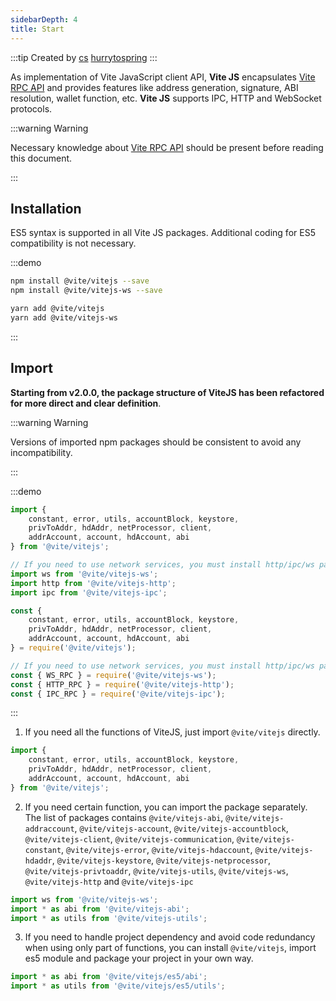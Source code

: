 ```yaml
---
sidebarDepth: 4
title: Start
---
```


:::tip Created by
[cs](https://github.com/lovelycs)
[hurrytospring](https://github.com/hurrytospring)
:::

As implementation of Vite JavaScript client API, **Vite JS** encapsulates [Vite RPC API](../rpc/README.md) and provides features like address generation, signature, ABI resolution, wallet function, etc. **Vite JS** supports IPC, HTTP and WebSocket protocols.

:::warning Warning

Necessary knowledge about [Vite RPC API](../rpc/README.md) should be present before reading this document.

:::

## Installation

ES5 syntax is supported in all Vite JS packages. Additional coding for ES5 compatibility is not necessary.

:::demo

```bash tab:npm
npm install @vite/vitejs --save
npm install @vite/vitejs-ws --save
```

```bash tab:yarn
yarn add @vite/vitejs
yarn add @vite/vitejs-ws
```

:::

## Import

**Starting from v2.0.0, the package structure of ViteJS has been refactored for more direct and clear definition**.

:::warning Warning

Versions of imported npm packages should be consistent to avoid any incompatibility.

:::

:::demo

```javascript tab:ES6
import {
    constant, error, utils, accountBlock, keystore, 
    privToAddr, hdAddr, netProcessor, client, 
    addrAccount, account, hdAccount, abi
} from '@vite/vitejs';

// If you need to use network services, you must install http/ipc/ws packages separately.
import ws from '@vite/vitejs-ws';
import http from '@vite/vitejs-http';
import ipc from '@vite/vitejs-ipc';
```

```javascript tab:require
const {
    constant, error, utils, accountBlock, keystore, 
    privToAddr, hdAddr, netProcessor, client, 
    addrAccount, account, hdAccount, abi
} = require('@vite/vitejs');

// If you need to use network services, you must install http/ipc/ws packages separately.
const { WS_RPC } = require('@vite/vitejs-ws');
const { HTTP_RPC } = require('@vite/vitejs-http');
const { IPC_RPC } = require('@vite/vitejs-ipc');
```

:::

1. If you need all the functions of ViteJS, just import `@vite/vitejs` directly.

```javascript tab:ES6
import {
    constant, error, utils, accountBlock, keystore, 
    privToAddr, hdAddr, netProcessor, client, 
    addrAccount, account, hdAccount, abi
} from '@vite/vitejs';
```

2. If you need certain function, you can import the package separately. The list of packages contains
`@vite/vitejs-abi`, `@vite/vitejs-addraccount`, `@vite/vitejs-account`, `@vite/vitejs-accountblock`,
`@vite/vitejs-client`, `@vite/vitejs-communication`, `@vite/vitejs-constant`, `@vite/vitejs-error`,
`@vite/vitejs-hdaccount`, `@vite/vitejs-hdaddr`, `@vite/vitejs-keystore`, `@vite/vitejs-netprocessor`,
`@vite/vitejs-privtoaddr`, `@vite/vitejs-utils`, `@vite/vitejs-ws`, `@vite/vitejs-http` and `@vite/vitejs-ipc`

```javascript tab:ES6
import ws from '@vite/vitejs-ws';
import * as abi from '@vite/vitejs-abi';
import * as utils from '@vite/vitejs-utils';
```

3. If you need to handle project dependency and avoid code redundancy when using only part of functions, you can install `@vite/vitejs`, import es5 module and package your project in your own way.

```javascript tab:ES6
import * as abi from '@vite/vitejs/es5/abi';
import * as utils from '@vite/vitejs/es5/utils';
```
